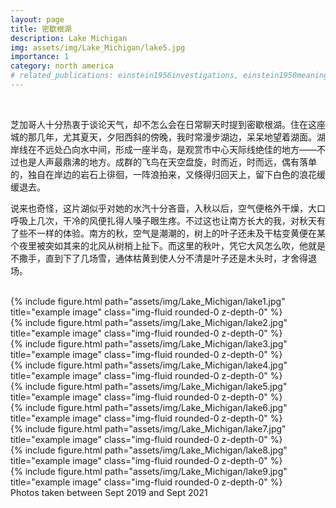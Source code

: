 ```yaml
---
layout: page
title: 密歇根湖
description: Lake Michigan
img: assets/img/Lake_Michigan/lake5.jpg
importance: 1
category: north america
# related_publications: einstein1956investigations, einstein1950meaning
---
```


<!-- Every project has a beautiful feature showcase page.
It's easy to include images in a flexible 3-column grid format.
Make your photos 1/3, 2/3, or full width.

To give your project a background in the portfolio page, just add the img tag to the front matter like so: -->

 <!--    ---
    layout: page
    title: project
    description: a project with a background image
    img: /assets/img/12.jpg
    --- -->

<br/>

芝加哥人十分热衷于谈论天气，却不怎么会在日常聊天时提到密歇根湖。住在这座城的那几年，尤其夏天，夕阳西斜的傍晚，我时常漫步湖边，呆呆地望着湖面。湖岸线在不远处凸向水中间，形成一座半岛，是观赏市中心天际线绝佳的地方——不过也是人声最鼎沸的地方。成群的飞鸟在天空盘旋，时而近，时而远，偶有落单的，独自在岸边的岩石上徘徊，一阵浪拍来，又倏得归回天上，留下白色的浪花缓缓退去。

说来也奇怪，这片湖似乎对她的水汽十分吝啬，入秋以后，空气便格外干燥，大口呼吸上几次，干冷的风便扎得人嗓子眼生疼。不过这也让南方长大的我，对秋天有了些不一样的体验。南方的秋，空气是潮潮的，树上的叶子还未及干枯变黄便在某个夜里被突如其来的北风从树梢上扯下。而这里的秋叶，凭它大风怎么吹，他就是不撒手，直到下了几场雪，通体枯黄到使人分不清是叶子还是木头时，才舍得退场。

<br/>

<div class="row">
    <div class="col-sm mt-3 mt-md-0">
        {% include figure.html path="assets/img/Lake_Michigan/lake1.jpg" title="example image" class="img-fluid rounded-0 z-depth-0" %}
    </div>
    <div class="col-sm mt-3 mt-md-0">
        {% include figure.html path="assets/img/Lake_Michigan/lake2.jpg" title="example image" class="img-fluid rounded-0 z-depth-0" %}
    </div>
    <div class="col-sm mt-3 mt-md-0">
        {% include figure.html path="assets/img/Lake_Michigan/lake3.jpg" title="example image" class="img-fluid rounded-0 z-depth-0" %}
    </div>
</div>

<div class="row">
    <div class="col-sm mt-3 mt-md-0">
        {% include figure.html path="assets/img/Lake_Michigan/lake4.jpg" title="example image" class="img-fluid rounded-0 z-depth-0" %}
    </div>
    <div class="col-sm mt-3 mt-md-0">
        {% include figure.html path="assets/img/Lake_Michigan/lake5.jpg" title="example image" class="img-fluid rounded-0 z-depth-0" %}
    </div>
    <div class="col-sm mt-3 mt-md-0">
        {% include figure.html path="assets/img/Lake_Michigan/lake6.jpg" title="example image" class="img-fluid rounded-0 z-depth-0" %}
    </div>
</div>

<div class="row">
    <div class="col-sm mt-3 mt-md-0">
        {% include figure.html path="assets/img/Lake_Michigan/lake7.jpg" title="example image" class="img-fluid rounded-0 z-depth-0" %}
    </div>
    <div class="col-sm mt-3 mt-md-0">
        {% include figure.html path="assets/img/Lake_Michigan/lake8.jpg" title="example image" class="img-fluid rounded-0 z-depth-0" %}
    </div>
    <div class="col-sm mt-3 mt-md-0">
        {% include figure.html path="assets/img/Lake_Michigan/lake9.jpg" title="example image" class="img-fluid rounded-0 z-depth-0" %}
    </div>
</div>

<div class="caption">
    Photos taken between Sept 2019 and Sept 2021
</div>

